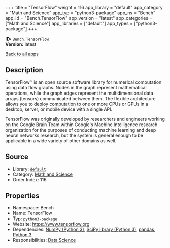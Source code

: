 ﻿+++
title = "TensorFlow"
weight = 116
app_library = "default"
app_category = "Math and Science"
app_typ = "python3-package"
app_ns = "Bench"
app_id = "Bench.TensorFlow"
app_version = "latest"
app_categories = ["Math and Science"]
app_libraries = ["default"]
app_types = ["python3-package"]
+++

**ID:** `Bench.TensorFlow`  
**Version:** latest  
<!--more-->

[Back to all apps](/apps/)

## Description
TensorFlow™ is an open source software library for numerical computation using data flow graphs. Nodes in the graph represent mathematical operations, while the graph edges represent the multidimensional data arrays (tensors) communicated between them. The flexible architecture allows you to deploy computation to one or more CPUs or GPUs in a desktop, server, or mobile device with a single API.

TensorFlow was originally developed by researchers and engineers working on the Google Brain Team within Google's Machine Intelligence research organization for the purposes of conducting machine learning and deep neural networks research, but the system is general enough to be applicable in a wide variety of other domains as well.

## Source

* Library: [`default`](/app_libraries/default)
* Category: [Math and Science](/app_categories/math-and-science)
* Order Index: 116

## Properties

* Namespace: Bench
* Name: TensorFlow
* Typ: `python3-package`
* Website: <https://www.tensorflow.org>
* Dependencies: [NumPy (Python 3)](/apps/Bench.Python3.NumPy), [SciPy library (Python 3)](/apps/Bench.Python3.SciPyLib), [pandas](/apps/Bench.Python.Pandas), [Python 3](/apps/Bench.Python3)
* Responsibilities: [Data Science](/apps/Bench.Group.DataScience)

